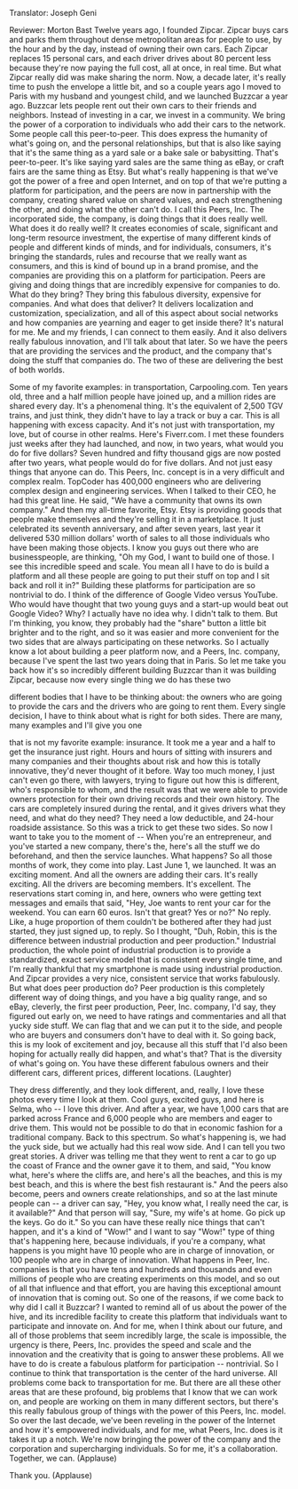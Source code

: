 

Translator: Joseph Geni

Reviewer: Morton Bast
Twelve years ago, I founded Zipcar.
Zipcar buys cars and parks them
throughout dense metropolitan areas
for people to use, by the hour and by the day,
instead of owning their own cars.
Each Zipcar replaces 15 personal cars,
and each driver drives about 80 percent less
because they&#39;re now paying the full cost,
all at once, in real time.
But what Zipcar really did was make sharing the norm.
Now, a decade later, it&#39;s really time to push the envelope a little bit,
and so a couple years ago I moved to Paris
with my husband and youngest child,
and we launched Buzzcar a year ago.
Buzzcar lets people rent out their own cars
to their friends and neighbors.
Instead of investing in a car, we invest in a community.
We bring the power of a corporation
to individuals who add their cars to the network.
Some people call this peer-to-peer.
This does express the humanity of what&#39;s going on,
and the personal relationships,
but that is also like saying that it&#39;s the same thing
as a yard sale or a bake sale or babysitting.
That&#39;s peer-to-peer.
It&#39;s like saying yard sales are the same thing as eBay,
or craft fairs are the same thing as Etsy.
But what&#39;s really happening is that we&#39;ve got the power
of a free and open Internet,
and on top of that we&#39;re putting a platform for participation,
and the peers are now in partnership with the company,
creating shared value on shared values,
and each strengthening the other, and doing what the other can&#39;t do.
I call this Peers, Inc.
The incorporated side, the company,
is doing things that it does really well.
What does it do really well? It creates economies of scale,
significant and long-term resource investment,
the expertise of many different kinds of people
and different kinds of minds, and for individuals,
consumers, it&#39;s bringing the standards, rules and recourse
that we really want as consumers,
and this is kind of bound up in a brand promise,
and the companies are providing this on a platform for participation.
Peers are giving and doing things
that are incredibly expensive for companies to do.
What do they bring? They bring this fabulous diversity,
expensive for companies. And what does that deliver?
It delivers localization and customization,
specialization, and all of this aspect about social networks
and how companies are yearning and eager to get inside there?
It&#39;s natural for me. Me and my friends, I can connect to them easily.
And it also delivers really fabulous innovation,
and I&#39;ll talk about that later.
So we have the peers that are providing the services and the product,
and the company that&#39;s doing the stuff that companies do.
The two of these are delivering the best of both worlds.

Some of my favorite examples:
in transportation, Carpooling.com. Ten years old,
three and a half million people have joined up,
and a million rides are shared every day.
It&#39;s a phenomenal thing. It&#39;s the equivalent
of 2,500 TGV trains,
and just think, they didn&#39;t have to lay a track or buy a car.
This is all happening with excess capacity.
And it&#39;s not just with transportation, my love,
but of course in other realms. Here&#39;s Fiverr.com.
I met these founders just weeks after they had launched,
and now, in two years, what would you do for five dollars?
Seven hundred and fifty thousand gigs are now posted after two years,
what people would do for five dollars.
And not just easy things that anyone can do.
This Peers, Inc. concept is in a very difficult and complex realm.
TopCoder has 400,000 engineers who are delivering
complex design and engineering services.
When I talked to their CEO, he had this great line.
He said, &quot;We have a community that owns its own company.&quot;
And then my all-time favorite, Etsy.
Etsy is providing goods that people make themselves
and they&#39;re selling it in a marketplace.
It just celebrated its seventh anniversary,
and after seven years, last year it delivered
530 million dollars&#39; worth of sales to all those individuals
who have been making those objects.
I know you guys out there who are businesspeople,
are thinking, &quot;Oh my God, I want to build one of those.
I see this incredible speed and scale.
You mean all I have to do is build a platform and all these people are going
to put their stuff on top and I sit back and roll it in?&quot;
Building these platforms for participation are so nontrivial to do.
I think of the difference of Google Video versus YouTube.
Who would have thought that two young guys and a start-up
would beat out Google Video? Why?
I actually have no idea why. I didn&#39;t talk to them.
But I&#39;m thinking, you know, they probably had
the &quot;share&quot; button a little bit brighter and to the right,
and so it was easier and more convenient for the two sides
that are always participating on these networks.
So I actually know a lot about building a peer platform now,
and a Peers, Inc. company, because I&#39;ve spent
the last two years doing that in Paris.
So let me take you back how it&#39;s so incredibly different
building Buzzcar than it was building Zipcar,
because now every single thing we do has these two

different bodies that I have to be thinking about:
the owners who are going to provide the cars
and the drivers who are going to rent them.
Every single decision, I have to think about what is right for both sides.
There are many, many examples and I&#39;ll give you one

that is not my favorite example: insurance.
It took me a year and a half to get the insurance just right.
Hours and hours of sitting with insurers and many companies
and their thoughts about risk and how this is totally innovative,
they&#39;d never thought of it before.
Way too much money, I just can&#39;t even go there, with lawyers,
trying to figure out how this is different, who&#39;s responsible to whom,
and the result was that we were able to provide owners
protection for their own driving records and their own history.
The cars are completely insured during the rental,
and it gives drivers what they need, and what do they need?
They need a low deductible,
and 24-hour roadside assistance.
So this was a trick to get these two sides.
So now I want to take you to the moment of --
When you&#39;re an entrepreneur, and you&#39;ve started a new company,
there&#39;s the, here&#39;s all the stuff we do beforehand,
and then the service launches. What happens?
So all those months of work, they come into play.
Last June 1, we launched. It was an exciting moment.
And all the owners are adding their cars. It&#39;s really exciting.
All the drivers are becoming members. It&#39;s excellent.
The reservations start coming in, and here,
owners who were getting text messages and emails
that said, &quot;Hey, Joe wants to rent your car for the weekend.
You can earn 60 euros. Isn&#39;t that great? Yes or no?&quot;
No reply. Like, a huge proportion of them
couldn&#39;t be bothered after they had just started, they just signed up, to reply.
So I thought, &quot;Duh, Robin, this is the difference between
industrial production and peer production.&quot;
Industrial production, the whole point of industrial production
is to provide a standardized, exact service model
that is consistent every single time,
and I&#39;m really thankful that my smartphone is made
using industrial production.
And Zipcar provides a very nice, consistent service
that works fabulously.
But what does peer production do? Peer production
is this completely different way of doing things,
and you have a big quality range, and so eBay, cleverly,
the first peer production, Peer, Inc. company, I&#39;d say,
they figured out early on, we need to have ratings
and commentaries and all that yucky side stuff.
We can flag that and we can put it to the side, and people
who are buyers and consumers don&#39;t have to deal with it.
So going back, this is my look of excitement and joy,
because all this stuff that I&#39;d also been hoping for
actually really did happen, and what&#39;s that?
That is the diversity of what&#39;s going on.
You have these different fabulous owners
and their different cars, different prices,
different locations. 
(Laughter)

They dress differently, and they look different,
and, really, I love these photos every time I look at them.
Cool guys, excited guys,
and here is Selma, who -- I love this driver.
And after a year, we have 1,000 cars
that are parked across France and 6,000 people
who are members and eager to drive them.
This would not be possible to do that in economic fashion
for a traditional company.
Back to this spectrum.
So what&#39;s happening is, we had the yuck side,
but we actually had this real wow side.
And I can tell you two great stories.
A driver was telling me that they went to rent a car
to go up the coast of France and the owner gave it to them,
and said, &quot;You know what, here&#39;s where the cliffs are,
and here&#39;s all the beaches, and this is my best beach,
and this is where the best fish restaurant is.&quot;
And the peers also become,
peers and owners create relationships,
and so at the last minute people can --
a driver can say, &quot;Hey, you know what, I really need the car,
is it available?&quot; And that person will say,
&quot;Sure, my wife&#39;s at home. Go pick up the keys. Go do it.&quot;
So you can have these really nice things that can&#39;t happen,
and it&#39;s a kind of &quot;Wow!&quot; and I want to say &quot;Wow!&quot;
type of thing that&#39;s happening here, because individuals,
if you&#39;re a company, what happens is you might have
10 people who are in charge of innovation,
or 100 people who are in charge of innovation.
What happens in Peer, Inc. companies is that you have
tens and hundreds and thousands and even millions
of people who are creating experiments on this model,
and so out of all that influence and that effort,
you are having this exceptional amount of innovation
that is coming out.
So one of the reasons, if we come back to why did I
call it Buzzcar? I wanted to remind all of us
about the power of the hive,
and its incredible facility to create this platform
that individuals want to participate and innovate on.
And for me, when I think about our future,
and all of those problems that seem incredibly large,
the scale is impossible, the urgency is there,
Peers, Inc. provides the speed and scale
and the innovation and the creativity that is going to answer these problems.
All we have to do is create a fabulous platform for participation -- nontrivial.
So I continue to think that
transportation is the center of the hard universe.
All problems come back to transportation for me.
But there are all these other areas that are these profound,
big problems that I know that we can work on,
and people are working on them in many different sectors,
but there&#39;s this really fabulous group of things
with the power of this Peers, Inc. model.
So over the last decade, we&#39;ve been reveling in
the power of the Internet and how it&#39;s empowered individuals,
and for me, what Peers, Inc. does
is it takes it up a notch. We&#39;re now bringing the power
of the company and the corporation
and supercharging individuals.
So for me, it&#39;s a collaboration.
Together, we can. 
(Applause)

Thank you. 
(Applause)

